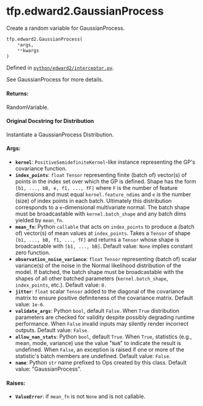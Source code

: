 <div itemscope itemtype="http://developers.google.com/ReferenceObject">
<meta itemprop="name" content="tfp.edward2.GaussianProcess" />
<meta itemprop="path" content="Stable" />
</div>

# tfp.edward2.GaussianProcess

Create a random variable for GaussianProcess.

``` python
tfp.edward2.GaussianProcess(
    *args,
    **kwargs
)
```



Defined in [`python/edward2/interceptor.py`](https://github.com/tensorflow/probability/tree/master/tensorflow_probability/python/edward2/interceptor.py).

<!-- Placeholder for "Used in" -->

See GaussianProcess for more details.

#### Returns:

RandomVariable.


#### Original Docstring for Distribution

Instantiate a GaussianProcess Distribution.

#### Args:


* <b>`kernel`</b>: `PositiveSemidefiniteKernel`-like instance representing the
  GP's covariance function.
* <b>`index_points`</b>: `float` `Tensor` representing finite (batch of) vector(s) of
  points in the index set over which the GP is defined. Shape has the form
  `[b1, ..., bB, e, f1, ..., fF]` where `F` is the number of feature
  dimensions and must equal `kernel.feature_ndims` and `e` is the number
  (size) of index points in each batch. Ultimately this distribution
  corresponds to a `e`-dimensional multivariate normal. The batch shape
  must be broadcastable with `kernel.batch_shape` and any batch dims
  yielded by `mean_fn`.
* <b>`mean_fn`</b>: Python `callable` that acts on `index_points` to produce a (batch
  of) vector(s) of mean values at `index_points`. Takes a `Tensor` of
  shape `[b1, ..., bB, f1, ..., fF]` and returns a `Tensor` whose shape is
  broadcastable with `[b1, ..., bB]`. Default value: `None` implies
  constant zero function.
* <b>`observation_noise_variance`</b>: `float` `Tensor` representing (batch of)
  scalar variance(s) of the noise in the Normal likelihood
  distribution of the model. If batched, the batch shape must be
  broadcastable with the shapes of all other batched parameters
  (`kernel.batch_shape`, `index_points`, etc.).
  Default value: `0.`
* <b>`jitter`</b>: `float` scalar `Tensor` added to the diagonal of the covariance
  matrix to ensure positive definiteness of the covariance matrix.
  Default value: `1e-6`.
* <b>`validate_args`</b>: Python `bool`, default `False`. When `True` distribution
  parameters are checked for validity despite possibly degrading runtime
  performance. When `False` invalid inputs may silently render incorrect
  outputs.
  Default value: `False`.
* <b>`allow_nan_stats`</b>: Python `bool`, default `True`. When `True`,
  statistics (e.g., mean, mode, variance) use the value "`NaN`" to
  indicate the result is undefined. When `False`, an exception is raised
  if one or more of the statistic's batch members are undefined.
  Default value: `False`.
* <b>`name`</b>: Python `str` name prefixed to Ops created by this class.
  Default value: "GaussianProcess".


#### Raises:


* <b>`ValueError`</b>: if `mean_fn` is not `None` and is not callable.